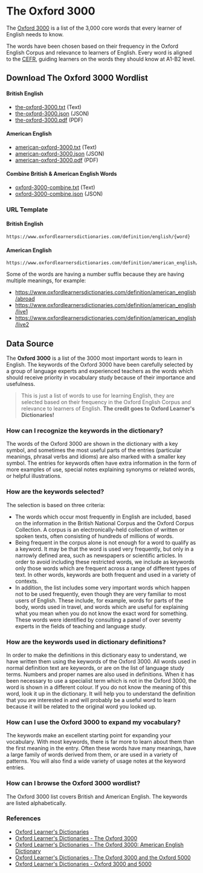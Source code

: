 # The Oxford 3000

The [Oxford 3000](https://www.oxfordlearnersdictionaries.com/about/oxford3000) is a list of the 3,000 core words that every learner of English needs to know.

The words have been chosen based on their frequency in the Oxford English Corpus and relevance to learners of English. Every word is aligned to the [CEFR](https://www.oxfordlearnersdictionaries.com/about/wordlists/cefr), guiding learners on the words they should know at A1-B2 level.


## Download The Oxford 3000 Wordlist

#### British English
- [the-oxford-3000.txt](./the-oxford-3000.txt) (Text)
- [the-oxford-3000.json](./the-oxford-3000.json) (JSON)
- [the-oxford-3000.pdf](./the-oxford-3000.pdf) (PDF)

#### American English
- [american-oxford-3000.txt](./american-oxford-3000.txt) (Text)
- [american-oxford-3000.json](./american-oxford-3000.json) (JSON)
- [american-oxford-3000.pdf](./american-oxford-3000.pdf) (PDF)

#### Combine British & American English Words
- [oxford-3000-combine.txt](./oxford-3000-combine.txt) (Text)
- [oxford-3000-combine.json](./oxford-3000-combine.json) (JSON)

<!-- Add CSV, Doc, Excel version -->

### URL Template
#### British English
```
https://www.oxfordlearnersdictionaries.com/definition/english/{word}
```
#### American English
```
https://www.oxfordlearnersdictionaries.com/definition/american_english/{word}
```
Some of the words are having a number suffix because they are having multiple meanings, for example:
- https://www.oxfordlearnersdictionaries.com/definition/american_english/abroad
- https://www.oxfordlearnersdictionaries.com/definition/american_english/live1
- https://www.oxfordlearnersdictionaries.com/definition/american_english/live2

## Data Source

The **Oxford 3000** is a list of the 3000 most important words to learn in English. The keywords of the Oxford 3000 have been carefully selected by a group of language experts and experienced teachers as the words which should receive priority in vocabulary study because of their importance and usefulness.

> This is just a list of words to use for learning English, they are selected based on their frequency in the Oxford English Corpus and relevance to learners of English. **The credit goes to Oxford Learner's Dictionaries!**

### How can I recognize the keywords in the dictionary?
The words of the Oxford 3000 are shown in the dictionary with a key symbol, and sometimes the most useful parts of the entries (particular meanings, phrasal verbs and idioms) are also marked with a smaller key symbol. The entries for keywords often have extra information in the form of more examples of use, special notes explaining synonyms or related words, or helpful illustrations.

### How are the keywords selected?
The selection is based on three criteria:

- The words which occur most frequently in English are included, based on the information in the British National Corpus and the Oxford Corpus Collection. A corpus is an electronically-held collection of written or spoken texts, often consisting of hundreds of millions of words.
- Being frequent in the corpus alone is not enough for a word to qualify as a keyword. It may be that the word is used very frequently, but only in a narrowly defined area, such as newspapers or scientific articles. In order to avoid including these restricted words, we include as keywords only those words which are frequent across a range of different types of text. In other words, keywords are both frequent and used in a variety of contexts.
- In addition, the list includes some very important words which happen not to be used frequently, even though they are very familiar to most users of English. These include, for example, words for parts of the body, words used in travel, and words which are useful for explaining what you mean when you do not know the exact word for something. These words were identified by consulting a panel of over seventy experts in the fields of teaching and language study.

### How are the keywords used in dictionary definitions?
In order to make the definitions in this dictionary easy to understand, we have written them using the keywords of the Oxford 3000. All words used in normal definition text are keywords, or are on the list of language study terms. Numbers and proper names are also used in definitions. When it has been necessary to use a specialist term which is not in the Oxford 3000, the word is shown in a different colour. If you do not know the meaning of this word, look it up in the dictionary. It will help you to understand the definition that you are interested in and will probably be a useful word to learn because it will be related to the original word you looked up.

### How can I use the Oxford 3000 to expand my vocabulary?
The keywords make an excellent starting point for expanding your vocabulary. With most keywords, there is far more to learn about them than the first meaning in the entry. Often these words have many meanings, have a large family of words derived from them, or are used in a variety of patterns. You will also find a wide variety of usage notes at the keyword entries.

### How can I browse the Oxford 3000 wordlist?
The Oxford 3000 list covers British and American English. The keywords are listed alphabetically.

### References
- [Oxford Learner's Dictionaries](https://www.oxfordlearnersdictionaries.com/)
- [Oxford Learner's Dictionaries - The Oxford 3000](https://www.oxfordlearnersdictionaries.com/about/oxford3000)
- [Oxford Learner's Dictionaries - The Oxford 3000: American English Dictionary](https://www.oxfordlearnersdictionaries.com/wordlist/american_english/oxford3000/)
- [Oxford Learner's Dictionaries - The Oxford 3000 and the Oxford 5000](https://www.oxfordlearnersdictionaries.com/about/wordlists/oxford3000-5000)
- [Oxford Learner's Dictionaries - Oxford 3000 and 5000](https://www.oxfordlearnersdictionaries.com/wordlists/oxford3000-5000)
